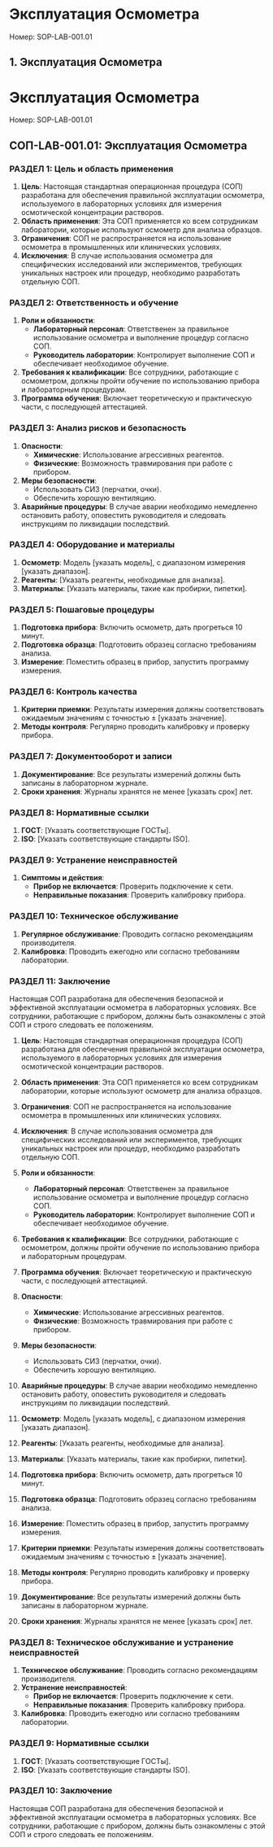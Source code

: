 # Эксплуатация Осмометра

Номер: SOP-LAB-001.01

## 1. Эксплуатация Осмометра

# Эксплуатация Осмометра

Номер: SOP-LAB-001.01

## СОП-LAB-001.01: Эксплуатация Осмометра

### РАЗДЕЛ 1: Цель и область применения

1. **Цель**: Настоящая стандартная операционная процедура (СОП) разработана для обеспечения правильной эксплуатации осмометра, используемого в лабораторных условиях для измерения осмотической концентрации растворов.
2. **Область применения**: Эта СОП применяется ко всем сотрудникам лаборатории, которые используют осмометр для анализа образцов.
3. **Ограничения**: СОП не распространяется на использование осмометра в промышленных или клинических условиях.
4. **Исключения**: В случае использования осмометра для специфических исследований или экспериментов, требующих уникальных настроек или процедур, необходимо разработать отдельную СОП.

### РАЗДЕЛ 2: Ответственность и обучение

1. **Роли и обязанности**:
   - **Лабораторный персонал**: Ответственен за правильное использование осмометра и выполнение процедур согласно СОП.
   - **Руководитель лаборатории**: Контролирует выполнение СОП и обеспечивает необходимое обучение.
2. **Требования к квалификации**: Все сотрудники, работающие с осмометром, должны пройти обучение по использованию прибора и лабораторным процедурам.
3. **Программа обучения**: Включает теоретическую и практическую части, с последующей аттестацией.

### РАЗДЕЛ 3: Анализ рисков и безопасность

1. **Опасности**:
   - **Химические**: Использование агрессивных реагентов.
   - **Физические**: Возможность травмирования при работе с прибором.
2. **Меры безопасности**:
   - Использовать СИЗ (перчатки, очки).
   - Обеспечить хорошую вентиляцию.
3. **Аварийные процедуры**: В случае аварии необходимо немедленно остановить работу, оповестить руководителя и следовать инструкциям по ликвидации последствий.

### РАЗДЕЛ 4: Оборудование и материалы

1. **Осмометр**: Модель [указать модель], с диапазоном измерения [указать диапазон].
2. **Реагенты**: [Указать реагенты, необходимые для анализа].
3. **Материалы**: [Указать материалы, такие как пробирки, пипетки].

### РАЗДЕЛ 5: Пошаговые процедуры

1. **Подготовка прибора**: Включить осмометр, дать прогреться 10 минут.
2. **Подготовка образца**: Подготовить образец согласно требованиям анализа.
3. **Измерение**: Поместить образец в прибор, запустить программу измерения.

### РАЗДЕЛ 6: Контроль качества

1. **Критерии приемки**: Результаты измерения должны соответствовать ожидаемым значениям с точностью ± [указать значение].
2. **Методы контроля**: Регулярно проводить калибровку и проверку прибора.

### РАЗДЕЛ 7: Документооборот и записи

1. **Документирование**: Все результаты измерений должны быть записаны в лабораторном журнале.
2. **Сроки хранения**: Журналы хранятся не менее [указать срок] лет.

### РАЗДЕЛ 8: Нормативные ссылки

1. **ГОСТ**: [Указать соответствующие ГОСТы].
2. **ISO**: [Указать соответствующие стандарты ISO].

### РАЗДЕЛ 9: Устранение неисправностей

1. **Симптомы и действия**:
   - **Прибор не включается**: Проверить подключение к сети.
   - **Неправильные показания**: Проверить калибровку прибора.

### РАЗДЕЛ 10: Техническое обслуживание

1. **Регулярное обслуживание**: Проводить согласно рекомендациям производителя.
2. **Калибровка**: Проводить ежегодно или согласно требованиям лаборатории.

### РАЗДЕЛ 11: Заключение

Настоящая СОП разработана для обеспечения безопасной и эффективной эксплуатации осмометра в лабораторных условиях. Все сотрудники, работающие с прибором, должны быть ознакомлены с этой СОП и строго следовать ее положениям.

1. **Цель**: Настоящая стандартная операционная процедура (СОП) разработана для обеспечения правильной эксплуатации осмометра, используемого в лабораторных условиях для измерения осмотической концентрации растворов.
2. **Область применения**: Эта СОП применяется ко всем сотрудникам лаборатории, которые используют осмометр для анализа образцов.
3. **Ограничения**: СОП не распространяется на использование осмометра в промышленных или клинических условиях.
4. **Исключения**: В случае использования осмометра для специфических исследований или экспериментов, требующих уникальных настроек или процедур, необходимо разработать отдельную СОП.

1. **Роли и обязанности**:
   - **Лабораторный персонал**: Ответственен за правильное использование осмометра и выполнение процедур согласно СОП.
   - **Руководитель лаборатории**: Контролирует выполнение СОП и обеспечивает необходимое обучение.
2. **Требования к квалификации**: Все сотрудники, работающие с осмометром, должны пройти обучение по использованию прибора и лабораторным процедурам.
3. **Программа обучения**: Включает теоретическую и практическую части, с последующей аттестацией.

1. **Опасности**:
   - **Химические**: Использование агрессивных реагентов.
   - **Физические**: Возможность травмирования при работе с прибором.
2. **Меры безопасности**:
   - Использовать СИЗ (перчатки, очки).
   - Обеспечить хорошую вентиляцию.
3. **Аварийные процедуры**: В случае аварии необходимо немедленно остановить работу, оповестить руководителя и следовать инструкциям по ликвидации последствий.

1. **Осмометр**: Модель [указать модель], с диапазоном измерения [указать диапазон].
2. **Реагенты**: [Указать реагенты, необходимые для анализа].
3. **Материалы**: [Указать материалы, такие как пробирки, пипетки].

1. **Подготовка прибора**: Включить осмометр, дать прогреться 10 минут.
2. **Подготовка образца**: Подготовить образец согласно требованиям анализа.
3. **Измерение**: Поместить образец в прибор, запустить программу измерения.

1. **Критерии приемки**: Результаты измерения должны соответствовать ожидаемым значениям с точностью ± [указать значение].
2. **Методы контроля**: Регулярно проводить калибровку и проверку прибора.

1. **Документирование**: Все результаты измерений должны быть записаны в лабораторном журнале.
2. **Сроки хранения**: Журналы хранятся не менее [указать срок] лет.

### РАЗДЕЛ 8: Техническое обслуживание и устранение неисправностей

1. **Техническое обслуживание**: Проводить согласно рекомендациям производителя.
2. **Устранение неисправностей**:
   - **Прибор не включается**: Проверить подключение к сети.
   - **Неправильные показания**: Проверить калибровку прибора.
3. **Калибровка**: Проводить ежегодно или согласно требованиям лаборатории.

### РАЗДЕЛ 9: Нормативные ссылки

1. **ГОСТ**: [Указать соответствующие ГОСТы].
2. **ISO**: [Указать соответствующие стандарты ISO].

### РАЗДЕЛ 10: Заключение

Настоящая СОП разработана для обеспечения безопасной и эффективной эксплуатации осмометра в лабораторных условиях. Все сотрудники, работающие с прибором, должны быть ознакомлены с этой СОП и строго следовать ее положениям.

